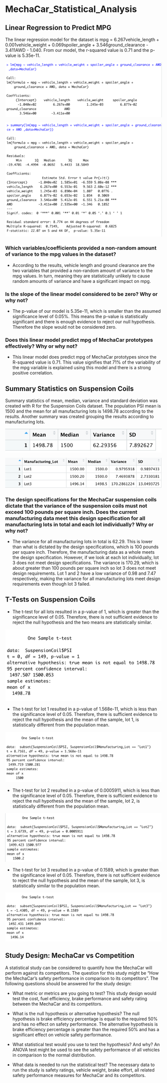 # MechaCar_Statistical_Analysis

## Linear Regression to Predict MPG

The linear regression model for the dataset is mpg = 6.267vehicle_length + 0.001vehicle_weight + 0.069spoiler_angle + 3.546ground_clearance - 3.411AWD - 1.040. From our model, the r-squared value is 0.71 and the p-value is 5.35e-11.

![lm](/images/lm.png)

![summary_lm](/images/summary_lm.png)

### Which variables/coefficients provided a non-random amount of variance to the mpg values in the dataset?
- According to the results, vehicle length and ground clearance are the two variables that provided a non-random amount of variance to the mpg values. In turn, meaning they are statistically unlikely to cause random amounts of variance and have a significant impact on mpg. 

### Is the slope of the linear model considered to be zero? Why or why not?
- The p-value of our model is 5.35e-11, which is smaller than the assumed significance level of 0.05%. This means the p-value is statistically significant and there is enough evidence to reject our null hypothesis. Therefore the slope would not be considered zero.

### Does this linear model predict mpg of MechaCar prototypes effectively? Why or why not?
- This linear model does predict mpg of MechaCar prototypes since the R-squared value is 0.71. This value signifies that 71% of the variability of the mpg variable is explained using this model and there is a strong positive correlation.


## Summary Statistics on Suspension Coils

Summary statistics of mean, median, variance and standard deviation was created with R for the Suspension Coils dataset. The population PSI mean is 1500 and the mean for all manufacturing lots is 1498.78 according to the results. Another summary was created grouping the results according to manufacturing lots. 

![total_summary](/images/total_summary.png)

![lot_summary](/images/lot_summary.png)

### The design specifications for the MechaCar suspension coils dictate that the variance of the suspension coils must not exceed 100 pounds per square inch. Does the current manufacturing data meet this design specification for all manufacturing lots in total and each lot individually? Why or why not?
- The variance for all manufacturing lots in total is 62.29. This is lower than what is dictated by the design specifications, which is 100 pounds per square inch. Therefore, the manufacturing data as a whole meets the design specification. However, if we look at each lot individually, lot 3 does not meet design specifications. The variance is 170.29, which is about greater than 100 pounds per square inch so lot 3 does not meet design requirements. Lot 1 and 2 have a low variance of 0.98 and 7.47 respectively, making the variance for all manufacturing lots meet design requirements even though lot 3 failed. 


## T-Tests on Suspension Coils

- The t-test for all lots resulted in a p-value of 1, which is greater than the significance level of 0.05. Therefore, there is not sufficient evidence to reject the null hypothesis and the two means are statistically similar.

![all_lots](/images/all_lots.png)

- The t-test for lot 1 resulted in a p-value of 1.568e-11, which is less than the significance level of 0.05. Therefore, there is sufficient evidence to reject the null hypothesis and the mean of the sample, lot 1, is statistically different from the population mean.

![lot1](/images/lot1.png)

- The t-test for lot 2 resulted in a p-value of 0.0005911, which is less than the significance level of 0.05. Therefore, there is sufficient evidence to reject the null hypothesis and the mean of the sample, lot 2, is statistically different from the population mean.

![lot2](/images/lot2.png)

- The t-test for lot 3 resulted in a p-value of 0.1589, which is greater than the significance level of 0.05. Therefore, there is not sufficient evidence to reject the null hypothesis and the mean of the sample, lot 3, is statistically similar to the population mean.

![lot3](/images/lot3.png)

## Study Design: MechaCar vs Competition

A statistical study can be considered to quantify how the MechaCar will perform against its competitors. The question for this study might be “How the MechaCar’s safety performance in comparison to its competitors”. The following questions should be answered for the study design:

- What metric or metrics are you going to test?
This study design would test the cost, fuel efficiency, brake performance and safety rating between the MechaCar and its competitors. 

- What is the null hypothesis or alternative hypothesis?
The null hypothesis is brake efficiency percentage is equal to the required 50% and has no effect on safety performance. The alternative hypothesis is brake efficiency percentage is greater than the required 50% and has a significant effect on vehicle safety performance.

- What statistical test would you use to test the hypothesis? And why?
An ANOVA test might be used to see the safety performance of all vehicles in comparison to the normal distribution.

- What data is needed to run the statistical test?
The necessary data to run the study is safety ratings, vehicle weight, brake effort, all related safety performance measures for MechaCar and its competitors.

